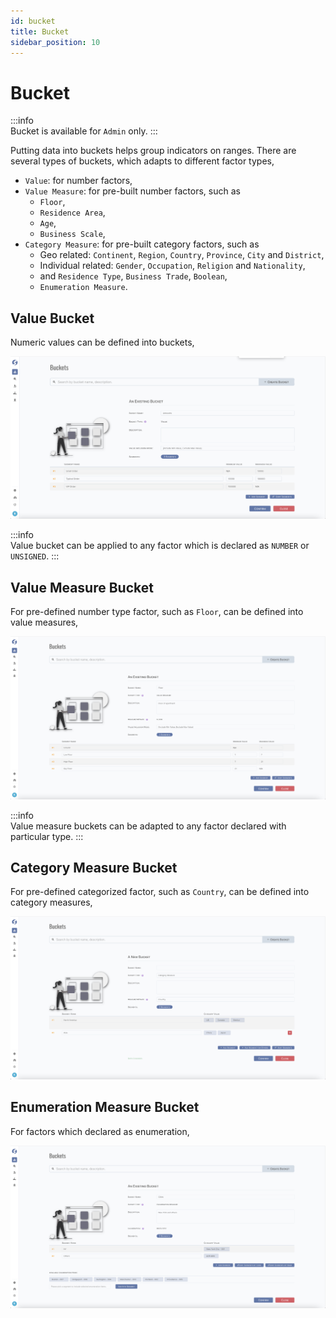 ```yaml
---
id: bucket  
title: Bucket  
sidebar_position: 10
---
```


# Bucket

:::info  
Bucket is available for `Admin` only.
:::

Putting data into buckets helps group indicators on ranges. There are several types of buckets, which adapts to different factor types,

- `Value`: for number factors,
- `Value Measure`: for pre-built number factors, such as
	- `Floor`,
	- `Residence Area`,
	- `Age`,
	- `Business Scale`,
- `Category Measure`: for pre-built category factors, such as
	- Geo related: `Continent`, `Region`, `Country`, `Province`, `City` and `District`,
	- Individual related: `Gender`, `Occupation`, `Religion` and `Nationality`,
	- and `Residence Type`, `Business Trade`, `Boolean`,
	- `Enumeration Measure`.

## Value Bucket

Numeric values can be defined into buckets,

![Value Bucket](images/value-bucket.png)

:::info  
Value bucket can be applied to any factor which is declared as `NUMBER` or `UNSIGNED`.
:::

## Value Measure Bucket

For pre-defined number type factor, such as `Floor`, can be defined into value measures,

![Value Measure Bucket](images/value-measure-bucket.png)

:::info  
Value measure buckets can be adapted to any factor declared with particular type.
:::

## Category Measure Bucket

For pre-defined categorized factor, such as `Country`, can be defined into category measures,

![Category Bucket](images/category-bucket.png)

## Enumeration Measure Bucket

For factors which declared as enumeration,

![Enumeration Bucket](images/enum-bucket.png)
